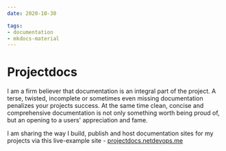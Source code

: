 ```yaml
---
date: 2020-10-30

tags:
- documentation
- mkdocs-material
---
```


# Projectdocs

I am a firm believer that documentation is an integral part of the project. A terse, twisted, incomplete or sometimes even missing documentation penalizes your projects success.
At the same time clean, concise and comprehensive documentation is not only something worth being proud of, but an opening to a users' appreciation and fame.

I am sharing the way I build, publish and host documentation sites for my projects via this live-example site - [projectdocs.netdevops.me](https://projectdocs.netdevops.me)

